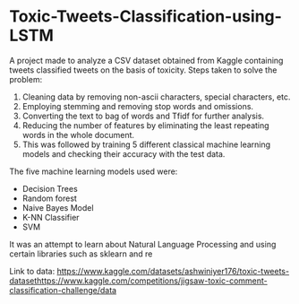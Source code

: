 # Toxic-Tweets-Classification-using-LSTM

A project made to analyze a CSV dataset obtained from Kaggle containing tweets classified tweets on the basis of toxicity.
Steps taken to solve the problem:
1. Cleaning data by removing non-ascii characters, special characters, etc. 
2. Employing stemming and removing stop words and omissions.
3. Converting the text to bag of words and Tfidf for further analysis.
4. Reducing the number of features by eliminating the least repeating words in the whole document.
5. This was followed by training 5 different classical machine learning models and checking their accuracy with the test data.

The five machine learning models used were:
 - Decision Trees
 - Random forest
 - Naive Bayes Model
 - K-NN Classifier
 - SVM

 It was an attempt to learn about Natural Language Processing and using certain libraries such as sklearn and re

Link to data: https://www.kaggle.com/datasets/ashwiniyer176/toxic-tweets-datasethttps://www.kaggle.com/competitions/jigsaw-toxic-comment-classification-challenge/data
